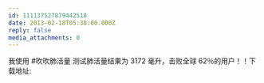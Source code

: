 ```yaml
---
id: 111137527879442518
date: 2013-02-18T05:38:00.000Z
reply: false
media_attachments: 0
---
```


我使用 #吹吹肺活量 测试肺活量结果为 3172 毫升，击败全球 62％的用户！！下载地址: ​​​​

